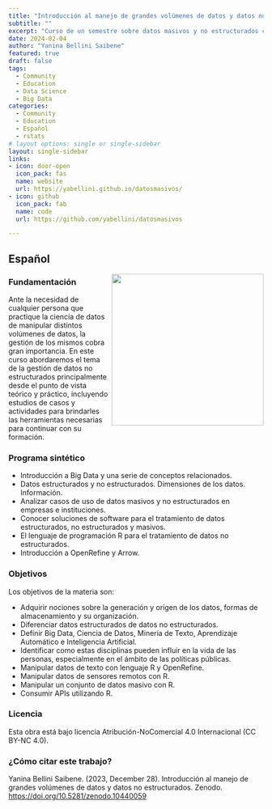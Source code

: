 ```yaml
---
title: "Introducción al manejo de grandes volúmenes de datos y datos no estructurados"
subtitle: ""
excerpt: "Curso de un semestre sobre datos masivos y no estructurados con foco en Ciencia de Datos. Diplomatura en Ciencia de Datos con orientacion en politicas publicas de la UNAB"
date: 2024-02-04
author: "Yanina Bellini Saibene"
featured: true
draft: false
tags:
  - Community
  - Education
  - Data Science
  - Big Data
categories:
  - Community
  - Education
  - Español
  - rstats
# layout options: single or single-sidebar
layout: single-sidebar
links:
- icon: door-open
  icon_pack: fas
  name: website
  url: https://yabellini.github.io/datosmasivos/
- icon: github
  icon_pack: fab
  name: code
  url: https://github.com/yabellini/datosmasivos

---
```


## Español

<img src='featured.jpg' align="right" height="300" alt=''/>

### Fundamentación
Ante la necesidad de cualquier persona que practique la ciencia de datos de manipular distintos volúmenes de datos, la gestión de los mismos cobra gran importancia. En este curso abordaremos el tema de la gestión de datos no estructurados principalmente desde el punto de vista teórico y práctico, incluyendo estudios de casos y actividades para brindarles las herramientas necesarias para continuar con su formación.

### Programa sintético

- Introducción a Big Data y una serie de conceptos relacionados.
- Datos estructurados y no estructurados. Dimensiones de los datos. Información.
- Analizar casos de uso de datos masivos y no estructurados en empresas e instituciones.
- Conocer soluciones de software para el tratamiento de datos estructurados, no estructurados y masivos.
- El lenguaje de programación R para el tratamiento de datos no estructurados.
- Introducción a OpenRefine y Arrow.


### Objetivos

Los objetivos de la materia son:

- Adquirir nociones sobre la generación y origen de los datos, formas de almacenamiento y su organización.
- Diferenciar datos estructurados de datos no estructurados.
- Definir Big Data, Ciencia de Datos, Minería de Texto, Aprendizaje Automático e Inteligencia Artificial.
- Identificar como estas disciplinas pueden influir en la vida de las personas, especialmente en el ámbito de las políticas públicas.
- Manipular datos de texto con lenguaje R y OpenRefine.
- Manipular datos de sensores remotos con R.
- Manipular un conjunto de datos masivo con R.
- Consumir APIs utilizando R.

### Licencia

Esta obra está bajo licencia Atribución-NoComercial 4.0 Internacional (CC BY-NC 4.0).

### ¿Cómo citar este trabajo?

Yanina Bellini Saibene. (2023, December 28). Introducción al manejo de grandes volúmenes de datos y datos no estructurados. Zenodo. https://doi.org/10.5281/zenodo.10440059
